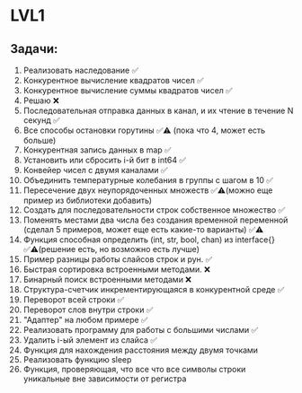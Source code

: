 # LVL1

## Задачи:
1. Реализовать наследование ✅
2. Конкурентное вычисление квадратов чисел ✅
3. Конкурентное вычисление суммы квадратов чисел ✅
4. Решаю ❌
5. Последовательная отправка данных в канал, и их чтение в течение N секунд ✅
6. Все способы остановки горутины ✅⚠️ (пока что 4, может есть больше)
7. Конкурентная запись данных в map ✅
8. Установить или сбросить i-й бит в int64 ✅
9. Конвейер чисел с двумя каналами ✅
10. Объединить температурные колебания в группы с шагом в 10 ✅
11. Пересечение двух неупорядоченных множеств ✅⚠️(можно еще пример из библиотеки добавить)
12. Создать для последовательности строк собственное множество ✅
13. Поменять местами два числа без создания временной переменной (сделал 5 примеров, может еще есть какие-то варианты) ✅⚠️
14. Функция способная определить (int, str, bool, chan) из interface{} ✅⚠️(решение есть, но возможно есть лучше)
15. Пример разницы работы слайсов строк и рун. ✅
16. Быстрая сортировка встроенными методами. ❌
17. Бинарный поиск встроенными методами ❌
18. Структура-счетчик инкрементирующаяся в конкурентной среде ✅
19. Переворот всей строки ✅
20. Переворот слов внутри строки ✅
21. "Адаптер" на любом примере ✅
22. Реализовать программу для работы с большими числами ✅
23. Удалить i-ый элемент из слайса ✅
24. Функция для нахождения расстояния между двумя точками 
25. Реализовать функцию sleep 
26. Функция, проверяющая, что все что все символы строки уникальные вне зависимости от регистра 
